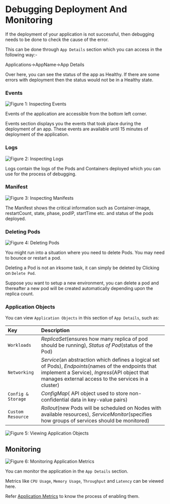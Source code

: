 # Debugging Deployment And Monitoring

If the deployment of your application is not successful, then debugging needs to be done to check the cause of the error.

This can be done through `App Details` section which you can access in the following way:-

Applications-&gt;AppName-&gt;App Details

Over here, you can see the status of the app as Healthy. If there are some errors with deployment then the status would not be in a Healthy state.

### Events

![Figure 1: Inspecting Events](https://devtron-public-asset.s3.us-east-2.amazonaws.com/images/debugging-deployment-and-monitoring/events.jpg)

Events of the application are accessible from the bottom left corner.

Events section displays you the events that took place during the deployment of an app. These events are available until 15 minutes of deployment of the application.

### Logs

![Figure 2: Inspecting Logs](https://devtron-public-asset.s3.us-east-2.amazonaws.com/images/debugging-deployment-and-monitoring/logs.jpg)

Logs contain the logs of the Pods and Containers deployed which you can use for the process of debugging.

### Manifest

![Figure 3: Inspecting Manifests](https://devtron-public-asset.s3.us-east-2.amazonaws.com/images/debugging-deployment-and-monitoring/manifest.jpg)

The Manifest shows the critical information such as Container-image, restartCount, state, phase, podIP, startTime etc. and status of the pods deployed.

### Deleting Pods

![Figure 4: Deleting Pods](https://devtron-public-asset.s3.us-east-2.amazonaws.com/images/debugging-deployment-and-monitoring/delete-pod.jpg)

You might run into a situation where you need to delete Pods. You may need to bounce or restart a pod.

Deleting a Pod is not an irksome task, it can simply be deleted by Clicking on `Delete Pod`.

Suppose you want to setup a new environment, you can delete a pod and thereafter a new pod will be created automatically depending upon the replica count.

### Application Objects

You can view `Application Objects` in this section of `App Details`, such as:

| Key                | Description                                                                                                                                                                                                        |
| :----------------- | :----------------------------------------------------------------------------------------------------------------------------------------------------------------------------------------------------------------- |
| `Workloads`        | _ReplicaSet_\(ensures how many replica of pod should be running\), _Status of Pod_\(status of the Pod\)                                                                                                            |
| `Networking`       | _Service_\(an abstraction which defines a logical set of Pods\), _Endpoints_\(names of the endpoints that implement a Service\), _Ingress_\(API object that manages external access to the services in a cluster\) |
| `Config & Storage` | _ConfigMap_\( API object used to store non-confidential data in key-value pairs\)                                                                                                                                  |
| `Custom Resource`  | _Rollout_\(new Pods will be scheduled on Nodes with available resources\), _ServiceMonitor_\(specifies how groups of services should be monitored\)                                                                |


![Figure 5: Viewing Application Objects](https://devtron-public-asset.s3.us-east-2.amazonaws.com/images/debugging-deployment-and-monitoring/ingress.jpg)

## Monitoring

![Figure 6: Monitoring Application Metrics](https://devtron-public-asset.s3.us-east-2.amazonaws.com/images/debugging-deployment-and-monitoring/monitoring.jpg)

You can monitor the application in the `App Details` section.

Metrics like `CPU Usage`, `Memory Usage`, `Throughput` and `Latency` can be viewed here.

Refer [Application Metrics](./creating-application/app-metrics.md) to know the process of enabling them.